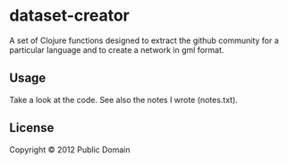 # dataset-creator

A set of Clojure functions designed to extract the github community for a particular language and to create a network in gml format.

## Usage

Take a look at the code. See also the notes I wrote (notes.txt).

## License

Copyright © 2012
Public Domain
